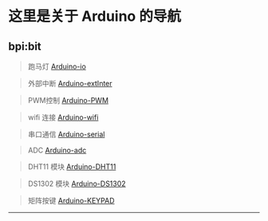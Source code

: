 # 这里是关于 Arduino 的导航

## bpi:bit
> 跑马灯
[Arduino-io](https://github.com/aJantes/Arduino_io)

> 外部中断
 [Arduino-extInter](https://github.com/aJantes/Arduino_extInter)

> PWM控制
 [Arduino-PWM](https://github.com/aJantes/Arduino_PWM)

> wifi 连接
[Arduino-wifi](https://github.com/aJantes/Arduino_wifi)

> 串口通信
[Arduino-serial](https://github.com/aJantes/Arduino_serial)

> ADC
[Arduino-adc](https://github.com/aJantes/Arduino_adc)

> DHT11 模块
[Arduino-DHT11](https://github.com/aJantes/Arduino_DHT11)

> DS1302 模块
[Arduino-DS1302](https://github.com/aJantes/Arduino-DS1302)

> 矩阵按键
[Arduino-KEYPAD](https://github.com/aJantes/Arduino-KEYPAD)
---

